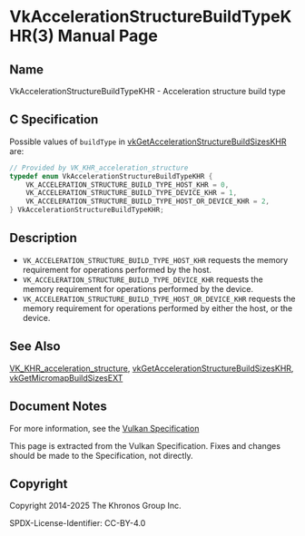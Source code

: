 # VkAccelerationStructureBuildTypeKHR(3) Manual Page

## Name

VkAccelerationStructureBuildTypeKHR - Acceleration structure build type



## [](#_c_specification)C Specification

Possible values of `buildType` in [vkGetAccelerationStructureBuildSizesKHR](https://registry.khronos.org/vulkan/specs/latest/man/html/vkGetAccelerationStructureBuildSizesKHR.html) are:

```c++
// Provided by VK_KHR_acceleration_structure
typedef enum VkAccelerationStructureBuildTypeKHR {
    VK_ACCELERATION_STRUCTURE_BUILD_TYPE_HOST_KHR = 0,
    VK_ACCELERATION_STRUCTURE_BUILD_TYPE_DEVICE_KHR = 1,
    VK_ACCELERATION_STRUCTURE_BUILD_TYPE_HOST_OR_DEVICE_KHR = 2,
} VkAccelerationStructureBuildTypeKHR;
```

## [](#_description)Description

- `VK_ACCELERATION_STRUCTURE_BUILD_TYPE_HOST_KHR` requests the memory requirement for operations performed by the host.
- `VK_ACCELERATION_STRUCTURE_BUILD_TYPE_DEVICE_KHR` requests the memory requirement for operations performed by the device.
- `VK_ACCELERATION_STRUCTURE_BUILD_TYPE_HOST_OR_DEVICE_KHR` requests the memory requirement for operations performed by either the host, or the device.

## [](#_see_also)See Also

[VK\_KHR\_acceleration\_structure](https://registry.khronos.org/vulkan/specs/latest/man/html/VK_KHR_acceleration_structure.html), [vkGetAccelerationStructureBuildSizesKHR](https://registry.khronos.org/vulkan/specs/latest/man/html/vkGetAccelerationStructureBuildSizesKHR.html), [vkGetMicromapBuildSizesEXT](https://registry.khronos.org/vulkan/specs/latest/man/html/vkGetMicromapBuildSizesEXT.html)

## [](#_document_notes)Document Notes

For more information, see the [Vulkan Specification](https://registry.khronos.org/vulkan/specs/latest/html/vkspec.html#VkAccelerationStructureBuildTypeKHR)

This page is extracted from the Vulkan Specification. Fixes and changes should be made to the Specification, not directly.

## [](#_copyright)Copyright

Copyright 2014-2025 The Khronos Group Inc.

SPDX-License-Identifier: CC-BY-4.0